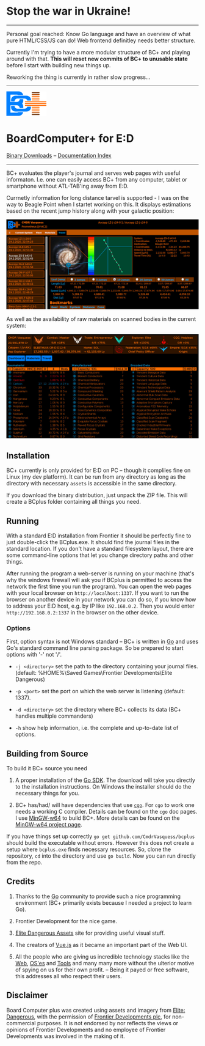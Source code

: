 # Stop the war in Ukraine!
----

Personal goal reached: Know Go language and have an overview of what pure
HTML/CSS/JS can do! Web frontend definitley needs better structure.

Currently I'm trying to have a more modular structure of BC+ and
playing around with that. **This will reset new commits of BC+ to
unusable state** before I start with building new things up. 

Reworking the thing is currently in rather slow progress…

--------------------

![Logo](assets/s/img/Logo.png)

# BoardComputer+ for E:D

[Binary Downloads](https://github.com/CmdrVasquess/BCplus/releases) –
[Documentation Index](https://cmdrvasquess.github.io/bcplus/)

--------------------

BC+ evaluates the player's journal and serves web pages with useful
informaton. I.e. one can easily access BC+ from any computer, tablet
or smartphone without ATL-TAB'ing away from E:D.

Currnetly information for long distance tarvel is supported - I was on
the way to Beagle Point when I startet working on this. It displays
estimations based on the recent jump history along with your galactic
position:

![Travel Screen](docs/imgs/screen-travel.jpg?raw=true)

As well as the availability of raw materials on scanned bodies in the
current system:

![Materials Screen](docs/imgs/screen-mats.jpg?raw=true)

## Installation

BC+ currently is only provided for E:D on PC – though it compliles fine
on Linux (my dev platform). It can be run from any directory as long as
the directory with necessary `assets` is accessible in the same
directory.

If you download the binary distribution, just unpack the ZIP file. This
will create a BCplus folder containing all things you need.

## Running

With a standard E:D installation from Frontier it should be perfectly
fine to just double-click the BCplus.exe. It should find the journal
files in the standard location. If you don't have a standard filesystem
layout, there are some command-line options that let you change
directory paths and other things.

After running the program a web-server is running on your machine (that's
why the windows firewall will ask you if BCplus is permitted to access
the network the first time you run the program). You can open the web 
pages with your local browser on `http://localhost:1337`. If you want to
run the browser on another device in your network you can do so, if you
know how to address your E:D host, e.g. by IP like `192.168.0.2`. Then
you would enter `http://192.168.0.2:1337` in the browser on the other
device. 

### Options

First, option syntax is not Windows standard – BC+ is written in
[Go](https://golang.org) and uses Go's standard command line parsing
package. So be prepared to start options with '-' not '/'.

* `-j <directory>` set the path to the directory containing your journal
  files. (default: %HOME%\Saved Games\Frontier Developments\Elite Dangerous)

* `-p <port>` set the port on which the web server is listening (default:
  1337).

* `-d <directory>` set the directory where BC+ collects its data (BC+
  handles multiple commanders)

* `-h` show help information, i.e. the complete and up-to-date list of
  options.

## Building from Source

To build it BC+ source you need

1. A proper installation of the [Go SDK](https://golang.org). The download
   will take you directly to the installation instructions. On Windows the 
   installer should do the necessary things for you.

2. BC+ has/had/ will have dependencies that use [`cgo`](https://golang.org/cmd/cgo/).
   For `cgo` to work one needs a working C compiler. Details can be found on
   the `cgo` doc pages. I use [MinGW-w64](https://sourceforge.net/projects/mingw-w64/) 
   to build BC+. More details can be found on the
   [MinGW-w64 project page](http://mingw-w64.org/).

If you have things set up correctly ```go get github.com/CmdrVasquess/bcplus```
should build the executable without errors. However this does not create a
setup where `bcplus.exe` finds necessary resources. So, clone the repository,
`cd` into the directory and use `go build`. Now you can run directly from the
repo.

## Credits

1. Thanks to the [Go](https://golang.org) community to provide such a
   nice programming environment (BC+ primarily exists because I needed
   a project to learn Go).

2. Frontier Development for the nice game.

3. [Elite Dangerous Assets](http://edassets.org/) site for providing useful
   visual stuff.

4. The creators of [Vue.js](https://vuejs.org/) as it became an important part
   of the Web UI.

6. All the people who are giving us incredible technology stacks like the
   [Web](https://www.w3.org/), [OS'es](https://www.debian.org/) and
   [Tools](https://www.gnu.org/) and many many more without the ulterior
   motive of spying on us for their own profit. – Being it payed or free
   software, this addresses all who respect their users.

## Disclaimer

Board Computer plus was created using assets and imagery from
[Elite: Dangerous](https://www.elitedangerous.com/), with the
permission of [Frontier Developments plc](http://frontier.co.uk/), for
non-commercial purposes. It is not endorsed by nor reflects the views
or opinions of Frontier Developments and no employee of Frontier
Developments was involved in the making of it.
